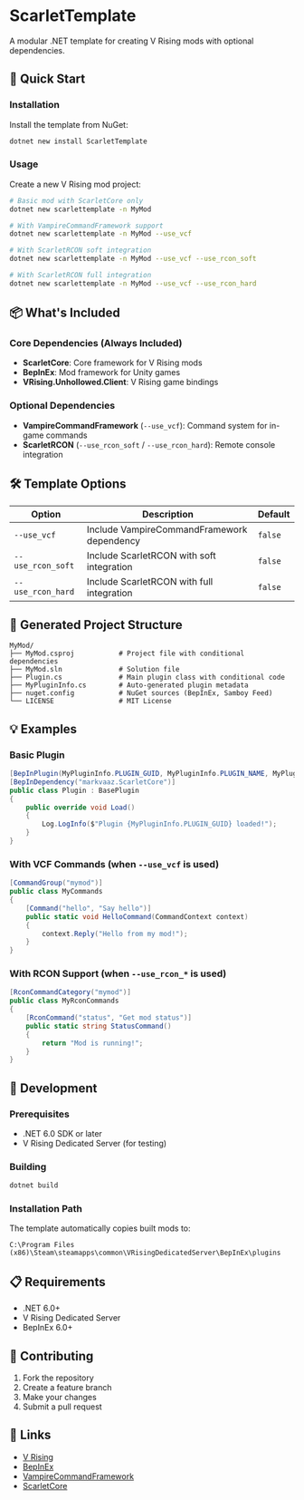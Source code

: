 # ScarletTemplate

A modular .NET template for creating V Rising mods with optional dependencies.

## 🚀 Quick Start

### Installation

Install the template from NuGet:

```bash
dotnet new install ScarletTemplate
```

### Usage

Create a new V Rising mod project:

```bash
# Basic mod with ScarletCore only
dotnet new scarlettemplate -n MyMod

# With VampireCommandFramework support
dotnet new scarlettemplate -n MyMod --use_vcf

# With ScarletRCON soft integration
dotnet new scarlettemplate -n MyMod --use_vcf --use_rcon_soft

# With ScarletRCON full integration
dotnet new scarlettemplate -n MyMod --use_vcf --use_rcon_hard
```

## 📦 What's Included

### Core Dependencies (Always Included)
- **ScarletCore**: Core framework for V Rising mods
- **BepInEx**: Mod framework for Unity games
- **VRising.Unhollowed.Client**: V Rising game bindings

### Optional Dependencies
- **VampireCommandFramework** (`--use_vcf`): Command system for in-game commands
- **ScarletRCON** (`--use_rcon_soft` / `--use_rcon_hard`): Remote console integration

## 🛠️ Template Options

| Option | Description | Default |
|--------|-------------|---------|
| `--use_vcf` | Include VampireCommandFramework dependency | `false` |
| `--use_rcon_soft` | Include ScarletRCON with soft integration | `false` |
| `--use_rcon_hard` | Include ScarletRCON with full integration | `false` |

## 📁 Generated Project Structure

```
MyMod/
├── MyMod.csproj           # Project file with conditional dependencies
├── MyMod.sln              # Solution file
├── Plugin.cs              # Main plugin class with conditional code
├── MyPluginInfo.cs        # Auto-generated plugin metadata
├── nuget.config           # NuGet sources (BepInEx, Samboy Feed)
└── LICENSE                # MIT License
```

## 💡 Examples

### Basic Plugin
```csharp
[BepInPlugin(MyPluginInfo.PLUGIN_GUID, MyPluginInfo.PLUGIN_NAME, MyPluginInfo.PLUGIN_VERSION)]
[BepInDependency("markvaaz.ScarletCore")]
public class Plugin : BasePlugin
{
    public override void Load()
    {
        Log.LogInfo($"Plugin {MyPluginInfo.PLUGIN_GUID} loaded!");
    }
}
```

### With VCF Commands (when `--use_vcf` is used)
```csharp
[CommandGroup("mymod")]
public class MyCommands
{
    [Command("hello", "Say hello")]
    public static void HelloCommand(CommandContext context)
    {
        context.Reply("Hello from my mod!");
    }
}
```

### With RCON Support (when `--use_rcon_*` is used)
```csharp
[RconCommandCategory("mymod")]
public class MyRconCommands
{
    [RconCommand("status", "Get mod status")]
    public static string StatusCommand()
    {
        return "Mod is running!";
    }
}
```

## 🔧 Development

### Prerequisites
- .NET 6.0 SDK or later
- V Rising Dedicated Server (for testing)

### Building
```bash
dotnet build
```

### Installation Path
The template automatically copies built mods to:
```
C:\Program Files (x86)\Steam\steamapps\common\VRisingDedicatedServer\BepInEx\plugins
```

## 📋 Requirements

- .NET 6.0+
- V Rising Dedicated Server
- BepInEx 6.0+

## 🤝 Contributing

1. Fork the repository
2. Create a feature branch
3. Make your changes
4. Submit a pull request

## 🔗 Links

- [V Rising](https://store.steampowered.com/app/1604030/V_Rising/)
- [BepInEx](https://github.com/BepInEx/BepInEx)
- [VampireCommandFramework](https://github.com/decaprime/VampireCommandFramework)
- [ScarletCore](https://github.com/markvaaz/ScarletCore)
